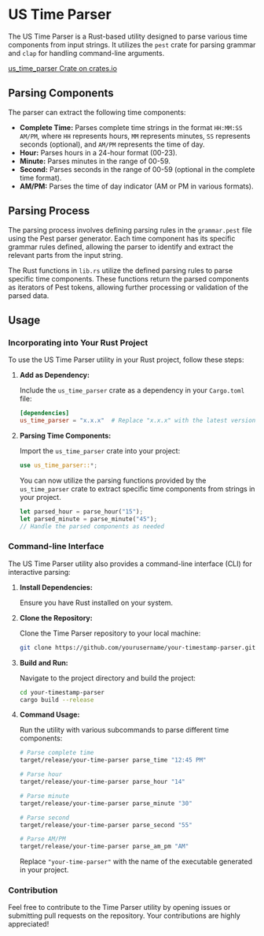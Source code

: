 # US Time Parser

The US Time Parser is a Rust-based utility designed to parse various time components from input strings. It utilizes the `pest` crate for parsing grammar and `clap` for handling command-line arguments.

[us_time_parser Crate on crates.io](https://crates.io/crates/us_time_parser)

## Parsing Components

The parser can extract the following time components:

- **Complete Time:** Parses complete time strings in the format `HH:MM:SS AM/PM`, where `HH` represents hours, `MM` represents minutes, `SS` represents seconds (optional), and `AM/PM` represents the time of day.
- **Hour:** Parses hours in a 24-hour format (00-23).
- **Minute:** Parses minutes in the range of 00-59.
- **Second:** Parses seconds in the range of 00-59 (optional in the complete time format).
- **AM/PM:** Parses the time of day indicator (AM or PM in various formats).

## Parsing Process

The parsing process involves defining parsing rules in the `grammar.pest` file using the Pest parser generator. Each time component has its specific grammar rules defined, allowing the parser to identify and extract the relevant parts from the input string.

The Rust functions in `lib.rs` utilize the defined parsing rules to parse specific time components. These functions return the parsed components as iterators of Pest tokens, allowing further processing or validation of the parsed data.

## Usage

### Incorporating into Your Rust Project

To use the US Time Parser utility in your Rust project, follow these steps:

1. **Add as Dependency:**

    Include the `us_time_parser` crate as a dependency in your `Cargo.toml` file:

    ```toml
    [dependencies]
    us_time_parser = "x.x.x"  # Replace "x.x.x" with the latest version
    ```

2. **Parsing Time Components:**

    Import the `us_time_parser` crate into your project:

    ```rust
    use us_time_parser::*;
    ```

    You can now utilize the parsing functions provided by the `us_time_parser` crate to extract specific time components from strings in your project.

    ```rust
    let parsed_hour = parse_hour("15");
    let parsed_minute = parse_minute("45");
    // Handle the parsed components as needed
    ```

### Command-line Interface

The US Time Parser utility also provides a command-line interface (CLI) for interactive parsing:

1. **Install Dependencies:**

    Ensure you have Rust installed on your system.

2. **Clone the Repository:**

    Clone the Time Parser repository to your local machine:

    ```bash
    git clone https://github.com/yourusername/your-timestamp-parser.git
    ```

3. **Build and Run:**

    Navigate to the project directory and build the project:

    ```bash
    cd your-timestamp-parser
    cargo build --release
    ```

4. **Command Usage:**

    Run the utility with various subcommands to parse different time components:

    ```bash
    # Parse complete time
    target/release/your-time-parser parse_time "12:45 PM"

    # Parse hour
    target/release/your-time-parser parse_hour "14"

    # Parse minute
    target/release/your-time-parser parse_minute "30"

    # Parse second
    target/release/your-time-parser parse_second "55"

    # Parse AM/PM
    target/release/your-time-parser parse_am_pm "AM"
    ```

    Replace `"your-time-parser"` with the name of the executable generated in your project.

### Contribution

Feel free to contribute to the Time Parser utility by opening issues or submitting pull requests on the repository. Your contributions are highly appreciated!
